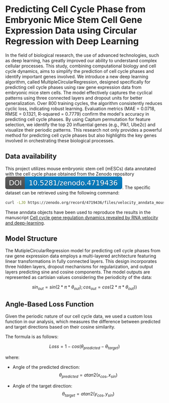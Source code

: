 # Predicting Cell Cycle Phase from Embryonic Mice Stem Cell Gene Expression Data using Circular Regression with Deep Learning

In the field of biological research, the use of advanced technologies, such as deep learning, has greatly improved our ability to understand complex cellular processes. This study, combining computational biology and cell cycle dynamics, aims to simplify the prediction of cell cycle phases and identify important genes involved. We introduce a new deep learning algorithm, called MultipleCircularRegression, designed specifically for predicting cell cycle phases using raw gene expression data from embryonic mice stem cells. The model effectively captures the cyclical patterns using three connected layers and dropout units for better generalization. Over 800 training cycles, the algorithm consistently reduces cyclic loss, indicating robust learning. Evaluation metrics (MAE = 0.0718, RMSE = 0.1321, R-squared = 0.7779) confirm the model's accuracy in predicting cell cycle phases. By using Captum permutation for feature selection, we identify the top 20 influential genes (e.g., Plk1, Ube2c) and visualize their periodic patterns. This research not only provides a powerful method for predicting cell cycle phases but also highlights the key genes involved in orchestrating these biological processes.

## Data availability
This project utilizes mouse embryonic stem cell (mESCs) data annotated with the cell cycle phase obtained from the Zenodo repository  <a href="https://doi.org/10.5281/zenodo.4719436">![ZenodoDOI](zenodo.4719436.svg)</a>. The specific dataset can be retrieved using the following command: 

```bash
curl -LJO https://zenodo.org/record/4719436/files/velocity_anndata_mouse_embryonic_stem_cells_DeepCycle_ISMARA.h5ad
```

These anndata objects have been used to reproduce the results in the manuscript [Cell cycle gene regulation dynamics revealed by RNA velocity and deep-learning](https://www.nature.com/articles/s41467-022-30545-8).

## Model Structure
The MutipleCircularRegression model for predicting cell cycle phases from raw gene expression data employs a multi-layered architecture featuring linear transformations in fully connected layers. This design  incorporates three hidden layers, dropout mechanisms for regularization, and output layers predicting sine and cosine components. The model outputs are represented as cartisian values considering the periodicity of the data:
```math
sin_{out} = sin(2*\pi*θ_{out})                  
;
cos_{out} = cos(2*\pi*θ_{out}))
```


## Angle-Based Loss Function
Given the periodic nature of our cell cycle data, we used a custom loss function in our analysis, which measures the difference between predicted and target directions based on their cosine similarity. 

The formula is as follows:
```math
Loss = 1 - cos(θ_{predicted} - θ_{target})
```
where:
- Angle of the predicted direction: $$θ_{predicted} = atan2(x_{cos}, x_{sin})$$ 

- Angle of the target direction: $$θ_{target} = atan2(y_{cos}, y_{sin})$$
